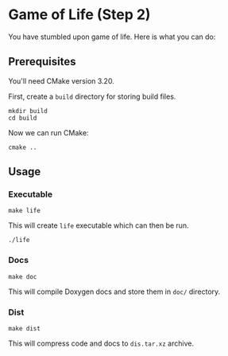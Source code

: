 # Game of Life (Step 2)

You have stumbled upon game of life. Here is what you can do:

## Prerequisites

You'll need CMake version 3.20.

First, create a `build` directory for storing build files.

```
mkdir build
cd build
```

Now we can run CMake:

```
cmake ..
```

## Usage

### Executable

```
make life
```

This will create `life` executable which can then be run.

```
./life
```

### Docs

```
make doc
```

This will compile Doxygen docs and store them in `doc/` directory.

### Dist

```
make dist
```

This will compress code and docs to `dis.tar.xz` archive.